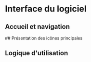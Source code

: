 # Interface du logiciel



## Accueil et navigation



## Présentation des icônes principales



## Logique d'utilisation



